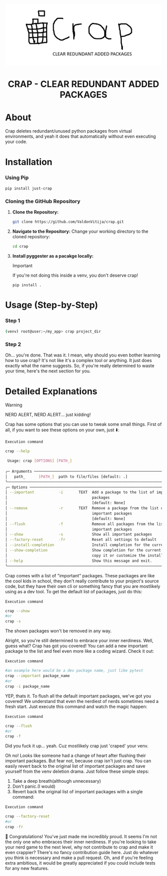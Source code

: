 <p align="center">
    <img alt="Alacritty Logo" src="CRAP_LOGO_.png">
</p>

<h1 align="center">CRAP - CLEAR REDUNDANT ADDED PACKAGES</h1>


# About

Crap deletes redundant/unused python packages from virtual environments, and yeah it does that automatically without even executing your code.

# Installation

 ### Using Pip

  ```bash
  pip install just-crap
  ```

 ### Cloning the GitHub Repository

  1. **Clone the Repository:**

      ```bash
      git clone https://github.com/ValdonVitija/crap.git
      ```
  2. **Navigate to the Repository:** Change your working directory to the cloned repository:

      ```bash
      cd crap
      ```
  3. **Install pyggester as a pacakge locally:** 
        > [!IMPORTANT]
        > If you're not doing this inside a venv, you don't deserve crap!
    
        ```bash
        pip install .
        ```

# Usage (Step-by-Step)


### Step 1 
```bash
(venv) root@user:~/my_app> crap project_dir
```

### Step 2

Oh... you're done. That was it. I mean, why should you even bother learning how to use crap? It's not like it's a complex tool or anything. It just does exactly what the name suggests. So, if you're really determined to waste your time, here's the next section for you.




















# Detailed Explanations

> [!WARNING]
> NERD ALERT, NERD ALERT... just kidding!


Crap has some options that you can use to tweak some small things. First of all, if you want to see these options on your own, just ⬇️:

`Execution command`
```bash
crap --help
```

```bash
 Usage: crap [OPTIONS] [PATH_]

╭─ Arguments ────────────────────────────────────────────────────────────────────╮
│   path_      [PATH_]  path to file/files [default: .]                          │
╰────────────────────────────────────────────────────────────────────────────────╯
╭─ Options ──────────────────────────────────────────────────────────────────────╮
│ --important           -i       TEXT  Add a package to the list of important    │
│                                      packages                                  │
│                                      [default: None]                           │
│ --remove              -r       TEXT  Remove a package from the list of         │
│                                      important packages                        │
│                                      [default: None]                           │
│ --flush               -f             Remove all packages from the list of      │
│                                      important packages                        │
│ --show                -s             Show all important packages               │
│ --factory-reset       -fr            Reset all settings to default             │
│ --install-completion                 Install completion for the current shell. │
│ --show-completion                    Show completion for the current shell, to │
│                                      copy it or customize the installation.    │
│ --help                               Show this message and exit.               │
╰────────────────────────────────────────────────────────────────────────────────╯
```

Crap comes with a list of "important" packages. These packages are like the cool kids in school, they don't really contribute to your project's source code, but they have their own cli or something fancy that you are mostlikely using as a dev tool. To get the default list of packages, just do this:

`Execution command`
```bash
crap --show
#or
crap -s
```
The shown packages won't be removed in any way.

Alright, so you're still determined to embrace your inner nerdiness. Well, guess what? Crap has got you covered! You can add a new important package to the list and feel even more like a coding wizard. Check it out:

`Execution command`
```bash
#an example here would be a dev package name, just like pytest
crap --important package_name
#or
crap -i package_name 
```

YEP, thats it.
To flush all the default important packages, we've got you covered! We understand that even the nerdiest of nerds sometimes need a fresh start. Just execute this command and watch the magic happen:

`Execution command`
```bash
crap --flush
#or
crap -f
```

Did you fuck it up... yeah. Cuz mostlikely crap just 'craped' your venv.



Oh no! Looks like someone had a change of heart after flushing their important packages. But fear not, because crap isn't just crap. You can easily revert back to the original list of important packages and save yourself from the venv deletion drama. Just follow these simple steps:

1. Take a deep breath(although unnecessary)
2. Don't panic.(I would)
3. Revert back the original list of important packages with a single command:

`Execution command`
```bash
crap --factory-reset
#or
crap -fr
```


👏 Congratulations! You've just made me incredibly proud. It seems I'm not the only one who embraces their inner nerdiness. If you're looking to take your nerd game to the next level, why not contribute to crap and make it even crappier? There's no fancy contribution guide here. Just do whatever you think is necessary and make a pull request. Oh, and if you're feeling extra ambitious, it would be greatly appreciated if you could include tests for any new features.

